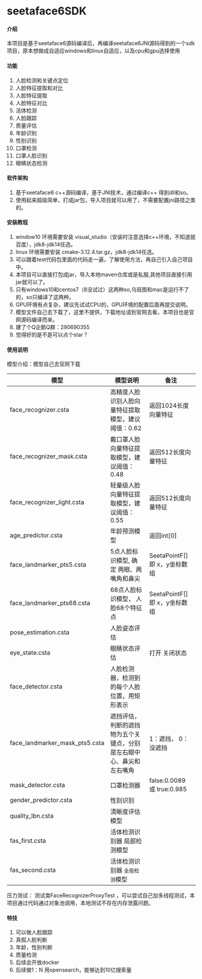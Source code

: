 # seetaface6SDK

#### 介绍
本项目是基于seetaface6源码编译后，再编译seetaface6JNI源码得到的一个sdk项目，原本想做成自适应windows和linux自适应，以及cpu和gpu选择使用

#### 功能
1.  人脸检测和关键点定位
2.  人脸特征提取和对比
3.  人脸特征提取
4.  人脸特征对比
5.  活体检测
6.  人脸跟踪
7.  质量评估
8.  年龄识别
9.  性别识别
10.  口罩检测
11.  口罩人脸识别
12.  眼睛状态检测

#### 软件架构

1.  基于seetaface6 c++源码编译，基于JNI技术，通过编译c++ 得到dll和so。
2.  使用起来超级简单，打成jar包，导入项目就可以用了，不需要配置jni路径之类的。

#### 安装教程

1.  window10 环境需要安装 visual_studio（安装时注意选择c++环境，不知道就百度），jdk8-jdk14任选。
2.  linux 环境需要安装 cmake-3.12.4.tar.gz，jdk8-jdk14任选。
3.  可以跟着test代码包里面的代码走一遍，了解使用方法，再自己引入自己项目中。
4.  本项目可以直接打包成jar，导入本地maven仓库或是私服,其他项目直接引用jar就可以了。
5.  只有windows10和centos7（8没试过）这两种so,乌班图和mac是运行不了的，so只编译了这两种。
6.  GPU环境有点复杂，建议先试试CPU的，GPU环境的配置后面再提交说明。
7.  模型文件自己去下载了，这里不提供，下载地址请到官网去看，本项目也是官网源码编译而来。
8.  建了个Q企鹅Q群：290690355
9.  觉得好的是不是可以点个star？

#### 使用说明

模型介绍：模型自己去官网下载

| 模型                           | 模型说明                                                     | 备注                          |
| ------------------------------ | ------------------------------------------------------------ | ----------------------------- |
| face_recognizer.csta           | 高精度人脸识别人脸向量特征提取模型，建议阈值：0.62           | 返回1024长度向量特征          |
| face_recognizer_mask.csta      | 戴口罩人脸向量特征提取模型，建议阈值：0.48                   | 返回512长度向量特征           |
| face_recognizer_light.csta     | 轻量级人脸向量特征提取模型，建议阈值：0.55                   | 返回512长度向量特征           |
| age_predictor.csta             | 年龄预测模型                                                 | 返回int[0]                    |
| face_landmarker_pts5.csta      | 5点人脸标识模型, 确定 两眼、两嘴角和鼻尖                     | SeetaPointF[] 即 x，y坐标数组 |
| face_landmarker_pts68.csta     | 68点人脸标识模型， 人脸68个特征点                            | SeetaPointF[] 即 x，y坐标数组 |
| pose_estimation.csta           | 人脸姿态评估                                                 |                               |
| eye_state.csta                 | 眼睛状态评估                                                 | 打开 关闭状态                 |
| face_detector.csta             | 人脸检测器，检测到的每个人脸位置，用矩形表示                 |                               |
| face_landmarker_mask_pts5.csta | 遮挡评估，判断的遮挡物为五个关键点，分别是左右眼中心、鼻尖和左右嘴角 | 1：遮挡，  0：没遮挡          |
| mask_detector.csta             | 口罩检测器                                                   | false:0.0089 或  true:0.985   |
| gender_predictor.csta          | 性别识别                                                     |                               |
| quality_lbn.csta               | 清晰度评估模型                                               |                               |
| fas_first.csta                 | 活体检测识别器 局部检测模型                                  |                               |
| fas_second.csta                | 活体检测识别器 `全局检测`模型                                |                               |

压力测试：
 测试类FaceRecognizerProxyTest ，可以尝试自己加多线程测试，本项目通过代码通过对象池调用，本地测试不存在内存泄露问题。

#### 特技

1.  可以做人脸跟踪
2.  真假人脸判断
3.  年龄，性别判断
4.  质量检测
5.  后续会开放docker
6.  后续做1：N 用opensearch，能够达到10亿搜索量
